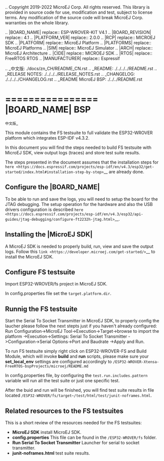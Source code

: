 ..
	Copyright 2019-2022 MicroEJ Corp. All rights reserved.
	This library is provided in source code for use, modification and test, subject to license terms.
	Any modification of the source code will break MicroEJ Corp. warranties on the whole library.

.. |BOARD_NAME| replace:: ESP-WROVER-KIT V4.1
.. |BOARD_REVISION| replace:: 4.1
.. |PLATFORM_VER| replace:: 2.0.0
.. |RCP| replace:: MICROEJ SDK
.. |PLATFORM| replace:: MicroEJ Platform
.. |PLATFORMS| replace:: MicroEJ Platforms
.. |SIM| replace:: MicroEJ Simulator
.. |ARCH| replace:: MicroEJ Architecture
.. |CIDE| replace:: MICROEJ SDK
.. |RTOS| replace:: FreeRTOS RTOS
.. |MANUFACTURER| replace:: Espressif

.. _中文版: ./docs/zn_CH/README_CN.rst
.. _README: ./../../../README.rst
.. _RELEASE NOTES: ./../../../RELEASE_NOTES.rst
.. _CHANGELOG: ./../../../CHANGELOG.rst
.. _README MicroEJ BSP: ./../../README.rst

================
|BOARD_NAME| BSP
================

`中文版`_

This module contains the FS testsuite to full validate the ESP32-WROVER platform which integrates ESP-IDF v4.3.2.

In this document you will find the steps needed to build FS testsuite with MicroEJ SDK, view output logs (traces) and store test suite results.

The steps presented in the document assumes that the installation steps for `here <https://docs.espressif.com/projects/esp-idf/en/v4.3/esp32/get-started/index.html#installation-step-by-step>`__ are already done.

Configure the |BOARD_NAME|
--------------------------

To be able to run and save the logs, you will need to setup the board for the JTAG debugging. The setup operation for the hardware and also the USB drivers configuration is described `here <https://docs.espressif.com/projects/esp-idf/en/v4.3/esp32/api-guides/jtag-debugging/configure-ft2232h-jtag.html>`__. 

Installing the |MicroEJ SDK|
----------------------------

A MicroEJ SDK is needed to properly build, run, view and save the output logs. Follow this `link <https://developer.microej.com/get-started/>`__ to install the MicroEJ SDK.

Configure FS testsuite
-----------------------

Import ESP32-WROVER/fs project in MicroEJ SDK.

In config.properties file set the ``target.platform.dir``.

Runnig the FS testsuite
------------------------

Start the Serial To Socket Transmitter in MicroEJ SDK, to properly config the laucher please follow the next stepts just if you haven't already configured:
Run Configuration->MicroEJ Tool->Execution->Target->browse to import the platform
							   ->Execution->Settings: Serial To Socket Transmitter
							   ->Configuration->Serial Options->Port and Baudrate
							   ->Apply and Run.

To run FS testsuite simply right click on ESP32-WROVER-FS and Build Module, which will invoke **build** and **run** scripts, please make sure your **set_local_env** settings are configured accordingly to ``/ESP32-WROVER-Xtensa-FreeRTOS-bspProjects/microej/README.md``

In config.properties file, by configuring the ``test.run.includes.pattern`` variable will run all the test suite or just one specific test.

After the buid and run will be finished, you will find test suite results in file located ``/ESP32-WROVER/fs/target~/test/html/test/junit-noframes.html``.

Related resources to the FS testsuites
---------------------------------------

This is a short review of the resources needed for the FS testsuites:

- **MicroEJ SDK** install MicroEJ SDK.
- **config.properties** This file can be found in the ``/ESP32-WROVER/fs`` folder.
- **Run Serial To Socket Transmitter** Launcher for serial to socket transmitter.
- **junit-noframes.html** test suite results.

